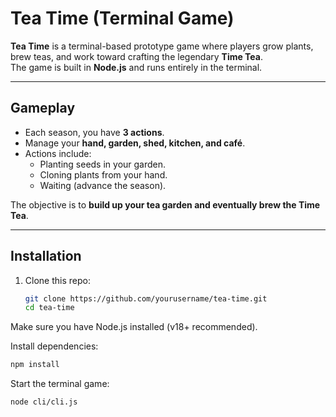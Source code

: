 # Tea Time (Terminal Game)

**Tea Time** is a terminal-based prototype game where players grow plants, brew teas, and work toward crafting the legendary **Time Tea**.  
The game is built in **Node.js** and runs entirely in the terminal.  

---

## Gameplay

- Each season, you have **3 actions**.  
- Manage your **hand, garden, shed, kitchen, and café**.  
- Actions include:
  - Planting seeds in your garden.  
  - Cloning plants from your hand.  
  - Waiting (advance the season).  

The objective is to **build up your tea garden and eventually brew the Time Tea**.  

---

## Installation

1. Clone this repo:
   ```bash
   git clone https://github.com/yourusername/tea-time.git
   cd tea-time

Make sure you have Node.js
 installed (v18+ recommended).

Install dependencies:
```bash
npm install
```

Start the terminal game:
```bash
node cli/cli.js
```
